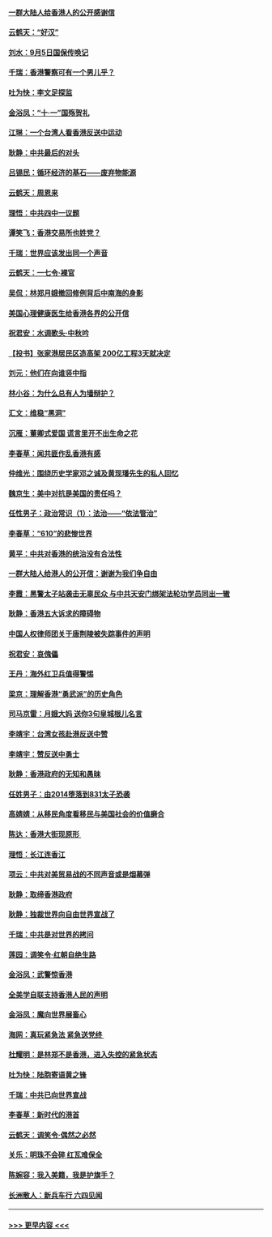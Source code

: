#### [一群大陆人给香港人的公开感谢信](../pages/nsc993/n11514797.md?t=09120344) 
#### [云鹤天：“好汉”](../pages/nsc993/n11513536.md?t=09120344) 
#### [刘水：9月5日国保传唤记](../pages/nsc993/n11513460.md?t=09120344) 
#### [千瑞：香港警察可有一个男儿乎？](../pages/nsc993/n11513109.md?t=09120344) 
#### [吐为快：李文足探监](../pages/nsc993/n11509622.md?t=09120344) 
#### [金浴凤：“十‧一”国殇贺礼](../pages/nsc993/n11509593.md?t=09120344) 
#### [江琳：一个台湾人看香港反送中运动](../pages/nsc993/n11509211.md?t=09120344) 
#### [耿静：中共最后的对头](../pages/nsc993/n11508308.md?t=09120344) 
#### [吕锡民：循环经济的基石——废弃物能源](../pages/nsc993/n11508212.md?t=09120344) 
#### [云鹤天：周恩来](../pages/nsc993/n11508055.md?t=09120344) 
#### [理悟：中共四中一议题](../pages/nsc993/n11507782.md?t=09120344) 
#### [谭笑飞：香港交易所也姓党？](../pages/nsc993/n11507753.md?t=09120344) 
#### [千瑞：世界应该发出同一个声音](../pages/nsc993/n11507290.md?t=09120344) 
#### [云鹤天：一七令‧裸官](../pages/nsc993/n11507177.md?t=09120344) 
#### [吴侃：林郑月娥撤回修例背后中南海的身影](../pages/nsc993/n11506876.md?t=09120344) 
#### [美国心理健康医生给香港各界的公开信](../pages/nsc993/n11506809.md?t=09120344) 
#### [祝君安：水调歌头‧中秋吟](../pages/nsc993/n11506758.md?t=09120344) 
#### [【投书】张家港居民区造高架 200亿工程3天就决定](../pages/nsc993/n11506682.md?t=09120344) 
#### [刘元：他们在向谁竖中指](../pages/nsc993/n11505384.md?t=09120344) 
#### [林小谷：为什么总有人为墙辩护？](../pages/nsc993/n11505226.md?t=09120344) 
#### [汇文：维稳“黑洞”](../pages/nsc993/n11504347.md?t=09120344) 
#### [沉雁：董卿式爱国 谎言里开不出生命之花](../pages/nsc993/n11503215.md?t=09120344) 
#### [李春草：闻共匪作乱香港有感](../pages/nsc993/n11503072.md?t=09120344) 
#### [仲维光：围绕历史学家邓之诚及黄现璠先生的私人回忆](../pages/nsc993/n11501330.md?t=09120344) 
#### [魏京生：美中对抗是美国的责任吗？](../pages/nsc993/n11500723.md?t=09120344) 
#### [任性男子：政治常识（1）：法治——“依法管治”](../pages/nsc993/n11500791.md?t=09120344) 
#### [李春草：“610”的悲惨世界](../pages/nsc993/n11501141.md?t=09120344) 
#### [黄平：中共对香港的统治没有合法性](../pages/nsc993/n11499473.md?t=09120344) 
#### [一群大陆人给港人的公开信：谢谢为我们争自由](../pages/nsc993/n11500402.md?t=09120344) 
#### [李霞：黑警太子站袭击无辜民众 与中共天安门绑架法轮功学员同出一辙](../pages/nsc993/n11499805.md?t=09120344) 
#### [耿静：香港五大诉求的障碍物](../pages/nsc993/n11497578.md?t=09120344) 
#### [中国人权律师团关于唐荆陵被失踪事件的声明](../pages/nsc993/n11500014.md?t=09120344) 
#### [祝君安：哀傀儡](../pages/nsc993/n11499776.md?t=09120344) 
#### [王丹：海外红卫兵值得警惕](../pages/nsc993/n11498138.md?t=09120344) 
#### [梁京：理解香港“勇武派”的历史角色](../pages/nsc993/n11498006.md?t=09120344) 
#### [司马京雷：月娥大妈  送你3句皇城根儿名言](../pages/nsc993/n11497885.md?t=09120344) 
#### [李靖宇：台湾女孩赴港反送中赞](../pages/nsc993/n11497721.md?t=09120344) 
#### [李靖宇：赞反送中勇士](../pages/nsc993/n11497452.md?t=09120344) 
#### [耿静：香港政府的无知和愚昧](../pages/nsc993/n11494238.md?t=09120344) 
#### [任姓男子：由2014堕落到831太子恐袭](../pages/nsc993/n11496683.md?t=09120344) 
#### [高婧婧：从移民角度看移民与美国社会的价值磨合](../pages/nsc993/n11495757.md?t=09120344) 
#### [陈达：香港大街现原形 ](../pages/nsc993/n11495441.md?t=09120344) 
#### [理悟：长江连香江](../pages/nsc993/n11495377.md?t=09120344) 
#### [项云：中共对美贸易战的不同声音或是烟幕弹](../pages/nsc993/n11494929.md?t=09120344) 
#### [耿静：取缔香港政府](../pages/nsc993/n11494218.md?t=09120344) 
#### [耿静：独裁世界向自由世界宣战了](../pages/nsc993/n11494190.md?t=09120344) 
#### [千瑞：中共是对世界的拷问](../pages/nsc993/n11493021.md?t=09120344) 
#### [莲园：调笑令‧红朝自绝生路](../pages/nsc993/n11493011.md?t=09120344) 
#### [金浴凤：武警惊香港](../pages/nsc993/n11492994.md?t=09120344) 
#### [全美学自联支持香港人民的声明](../pages/nsc993/n11492630.md?t=09120344) 
#### [金浴凤：魔向世界展畜心](../pages/nsc993/n11492599.md?t=09120344) 
#### [海网：真玩紧急法 紧急送党终 ](../pages/nsc993/n11492535.md?t=09120344) 
#### [杜耀明：是林郑不是香港，进入失控的紧急状态](../pages/nsc993/n11491420.md?t=09120344) 
#### [吐为快：陆胞寄语黄之锋](../pages/nsc993/n11491117.md?t=09120344) 
#### [千瑞：中共已向世界宣战](../pages/nsc993/n11490123.md?t=09120344) 
#### [李春草：新时代的港首](../pages/nsc993/n11489864.md?t=09120344) 
#### [云鹤天：调笑令·偶然之必然](../pages/nsc993/n11489701.md?t=09120344) 
#### [关乐：明珠不会碎 红瓦难保全](../pages/nsc993/n11489647.md?t=09120344) 
#### [陈婉容：我入美籍，我是护旗手？](../pages/nsc993/n11487908.md?t=09120344) 
#### [长洲散人：新兵车行 六四见闻](../pages/nsc993/n11487729.md?t=09120344) 

----
#### [ >>> 更早内容 <<< ](../indexes/nsc993-earlier.md)
